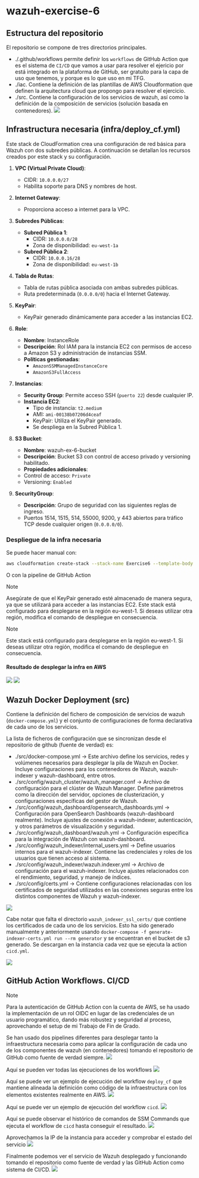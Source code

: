# wazuh-exercise-6

## Estructura del repositorio

El repositorio se compone de tres directorios principales.
- ./.github/workflows permite definir los `workflows` de GitHub Action que es el sistema de `CI/CD` que vamos a usar para resolver el ejericio por está integrado en la plataforma de GitHub, ser gratuito para la capa de uso que tenemos, y porque es lo que uso en mi TFG.
- ./iac. Contiene la definición de las plantillas de AWS Cloudformation que definen la arquitectura cloud que propongo para resolver el ejercicio.
- ./src. Contiene la configuración de los servicios de wazuh, así como la definición de la composición de servicios (solución basada en contenedores).
![](docs/github_folders.png)



## Infrastructura necesaria (infra/deploy_cf.yml)
Este stack de CloudFormation crea una configuración de red básica para Wazuh con dos subredes públicas. A continuación se detallan los recursos creados por este stack y su configuración.

1. **VPC (Virtual Private Cloud)**:
   - CIDR: `10.0.0.0/27`
   - Habilita soporte para DNS y nombres de host.

2. **Internet Gateway**:
   - Proporciona acceso a internet para la VPC.

3. **Subredes Públicas**:
   - **Subred Pública 1**:
     - CIDR: `10.0.0.0/28`
     - Zona de disponibilidad: `eu-west-1a`
   - **Subred Pública 2**:
     - CIDR: `10.0.0.16/28`
     - Zona de disponibilidad: `eu-west-1b`

4. **Tabla de Rutas**:
   - Tabla de rutas pública asociada con ambas subredes públicas.
   - Ruta predeterminada (`0.0.0.0/0`) hacia el Internet Gateway.

5. **KeyPair**:
   - KeyPair generado dinámicamente para acceder a las instancias EC2.

6. **Role**:
   - **Nombre**: InstanceRole
   - **Descripción**: Rol IAM para la instancia EC2 con permisos de acceso a Amazon S3 y administración de instancias SSM.
   - **Políticas gestionadas**:
     - `AmazonSSMManagedInstanceCore`
     - `AmazonS3FullAccess`

7. **Instancias**:
   - **Security Group**: Permite acceso SSH (`puerto 22`) desde cualquier IP.
   - **Instancia EC2**:
     - Tipo de instancia: `t2.medium`
     - AMI: `ami-00138b07206d4ceaf`
     - KeyPair: Utiliza el KeyPair generado.
     - Se despliega en la Subred Pública 1.

8. **S3 Bucket**:
   - **Nombre**: wazuh-ex-6-bucket
   - **Descripción**: Bucket S3 con control de acceso privado y versioning habilitado.
   - **Propiedades adicionales**: 
   - Control de acceso: `Private`
   - Versioning: `Enabled`

9. **SecurityGroup**: 
   - **Descripción**: Grupo de seguridad con las siguientes reglas de ingreso.
   - Puertos 1514, 1515, 514, 55000, 9200, y 443 abiertos para tráfico TCP desde cualquier origen (`0.0.0.0/0`).

### Despliegue de la infra necesaria

Se puede hacer manual con:

```bash
aws cloudformation create-stack --stack-name Exercise6 --template-body file://infra/cf_template.yml --region eu-west-1 --capabilities CAPABILITY_NAMED_IAM
```

O con la pipeline de GitHub Action

> [!NOTE]  
> Asegúrate de que el KeyPair generado esté almacenado de manera segura, ya que se utilizará para acceder a las instancias EC2.
> Este stack está configurado para desplegarse en la región eu-west-1. Si deseas utilizar otra región, modifica el comando de despliegue en consecuencia.

> [!NOTE]  
> Este stack está configurado para desplegarse en la región eu-west-1. Si deseas utilizar otra región, modifica el comando de despliegue en consecuencia.



#### Resultado de desplegar la infra en AWS

![](docs/cf_resources.png)
![](docs/cf_outputs.png)



## Wazuh Docker Deployment (src)

Contiene la definición del fichero de composición de servicios de wazuh (`docker-compose.yml`) y el conjunto de configuraciones de forma declarativa de cada uno de los servicios.

La lista de ficheros de configuración que se sincronizan desde el repositorio de github (fuente de verdad) es:

- ./src/docker-compose.yml -> Este archivo define los servicios, redes y volúmenes necesarios para desplegar la pila de Wazuh en Docker. Incluye configuraciones para los contenedores de Wazuh, wazuh-indexer y wazuh-dashboard, entre otros.
- ./src/config/wazuh_cluster/wazuh_manager.conf -> Archivo de configuración para el clúster de Wazuh Manager. Define parámetros como la dirección del servidor, opciones de clusterización, y configuraciones específicas del gestor de Wazuh. 
- ./src/config/wazuh_dashboard/opensearch_dashboards.yml -> Configuración para OpenSearch Dashboards (wazuh-dashboard realmente). Incluye ajustes de conexión a wazuh-indexer, autenticación, y otros parámetros de visualización y seguridad.
- ./src/config/wazuh_dashboard/wazuh.yml -> Configuración específica para la integración de Wazuh con wazuh-dashboard.
- ./src/config/wazuh_indexer/internal_users.yml ->  Define usuarios internos para el wazuh-indexer. Contiene las credenciales y roles de los usuarios que tienen acceso al sistema.
- ./src/config/wazuh_indexer/wazuh.indexer.yml -> Archivo de configuración para el wazuh-indexer. Incluye ajustes relacionados con el rendimiento, seguridad, y manejo de índices.
- ./src/config/certs.yml -> Contiene configuraciones relacionadas con los certificados de seguridad utilizados en las conexiones seguras entre los distintos componentes de Wazuh y wazuh-indexer.

![](docs/config.png)

Cabe notar que falta el directorio `wazuh_indexer_ssl_certs/` que contiene los certificados de cada uno de los servicios. Esto ha sido generado manualmente y anteriormente usando `docker-compose -f generate-indexer-certs.yml run --rm generator` y se encuentran en el bucket de s3 generado. Se descargan en la instancia cada vez que se ejecuta la action `cicd.yml`.

![](docs/wazuh_indexer_ssl_certs.png)



## GitHub Action Workflows. CI/CD

> [!NOTE]  
> Para la autenticación de GitHub Action con la cuenta de AWS, se ha usado la implementación de un rol OIDC en lugar de las credenciales de un usuario programático, dando más robustez y seguridad al proceso, aprovechando el setup de mi Trabajo de Fin de Grado.

Se han usado dos pipelines diferentes para desplegar tanto la infraestructura necesaria como para aplicar la configuración de cada uno de los componentes de wazuh (en contenedores) tomando el repositorio de GitHub como fuente de verdad siempre.
![](docs/workflows.drawio.png)


Aquí se pueden ver todas las ejecuciones de los workflows
![](docs/gh_all_workflows.png)



Aquí se puede ver un ejemplo de ejecución del workflow `deploy_cf` que mantiene alineada la definición como código de la infraestructura con los elementos existentes realmente en AWS.
![](docs/gh_cf_deploy.png)


Aquí se puede ver un ejemplo de ejecución del workflow `cicd`.
![](docs/gh_cicd.png)



Aquí se puede observar el histórico de comandos de SSM Commands que ejecuta el workflow de `cicd` hasta conseguir el resultado.
![](docs/ssm_command_history.png)

Aprovechamos la IP de la instancia para acceder y comprobar el estado del servicio
![](docs/instance_public_ip.png)


Finalmente podemos ver el servicio de Wazuh desplegado y funcionando tomando el repositorio como fuente de verdad y las GitHub Action como sistema de CI/CD.
![](docs/ip_dashboard.png)
